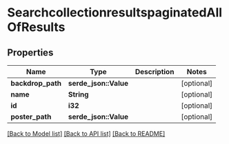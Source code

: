 # SearchcollectionresultspaginatedAllOfResults

## Properties

Name | Type | Description | Notes
------------ | ------------- | ------------- | -------------
**backdrop_path** | **serde_json::Value** |  | [optional]
**name** | **String** |  | [optional] 
**id** | **i32** |  | [optional] 
**poster_path** | **serde_json::Value** |  | [optional]

[[Back to Model list]](../README.md#documentation-for-models) [[Back to API list]](../README.md#documentation-for-api-endpoints) [[Back to README]](../README.md)

